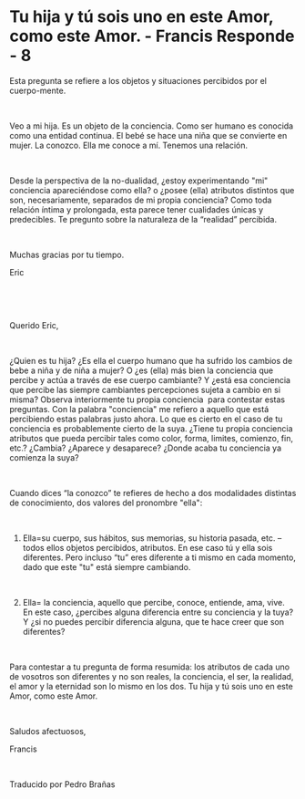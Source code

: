 # Tu hija y tú sois uno en este Amor, como este Amor. - Francis Responde - 8





Esta pregunta se refiere a los objetos y situaciones percibidos por el cuerpo-mente.




 









&nbsp;





Veo a mi hija. Es un objeto de la conciencia. Como ser humano es conocida como una entidad continua. El beb&eacute; se hace una ni&ntilde;a que se convierte en mujer. La conozco. Ella me conoce a m&iacute;. Tenemos una relaci&oacute;n.





&nbsp;





Desde la perspectiva de la no-dualidad, &iquest;estoy experimentando &quot;mi&quot; conciencia apareci&eacute;ndose como ella? o &iquest;posee (ella) atributos distintos que son, necesariamente, separados de mi propia conciencia? Como toda relaci&oacute;n &iacute;ntima y prolongada, esta parece tener cualidades &uacute;nicas y predecibles. Te pregunto sobre la naturaleza de la &ldquo;realidad&rdquo; percibida.





&nbsp;





Muchas gracias por tu tiempo.





Eric





&nbsp;





&nbsp;





Querido Eric,





&nbsp;





&iquest;Quien es tu hija? &iquest;Es ella el cuerpo humano que ha sufrido los cambios de bebe a ni&ntilde;a y de ni&ntilde;a a mujer? O &iquest;es (ella) m&aacute;s bien la conciencia que percibe y act&uacute;a a trav&eacute;s de ese cuerpo cambiante? Y &iquest;est&aacute; esa conciencia que percibe las siempre cambiantes percepciones sujeta a cambio en si misma? Observa interiormente tu propia conciencia&nbsp;&nbsp;para contestar estas preguntas. Con la palabra &quot;conciencia&quot; me refiero a aquello que est&aacute; percibiendo estas palabras justo ahora. Lo que es cierto en el caso de tu conciencia es probablemente cierto de la suya. &iquest;Tiene tu propia conciencia atributos que pueda percibir tales como color, forma, limites, comienzo, fin, etc.? &iquest;Cambia? &iquest;Aparece y desaparece? &iquest;Donde acaba tu conciencia ya comienza la suya?





&nbsp;





Cuando dices &ldquo;la conozco&rdquo; te refieres de hecho a dos modalidades distintas de conocimiento, dos valores del pronombre &quot;ella&quot;:





&nbsp;





1. Ella=su cuerpo, sus h&aacute;bitos, sus memorias, su historia pasada, etc. &ndash; todos ellos objetos percibidos, atributos. En ese caso t&uacute; y ella sois diferentes. Pero incluso &ldquo;tu&rdquo; eres diferente a ti mismo en cada momento, dado que este &quot;tu&quot; est&aacute; siempre cambiando.





&nbsp;





2. Ella= la conciencia, aquello que percibe, conoce, entiende, ama, vive. En este caso, &iquest;percibes alguna diferencia entre su conciencia y la tuya? Y &iquest;si no puedes percibir diferencia alguna, que te hace creer que son diferentes?





&nbsp;





Para contestar a tu pregunta de forma resumida: los atributos de cada uno de vosotros son diferentes y no son reales, la conciencia, el ser, la realidad, el amor y la eternidad son lo mismo en los dos. Tu hija y t&uacute; sois uno en este Amor, como este Amor.





&nbsp;





Saludos afectuosos,








Francis





&nbsp;



  







Traducido por Pedro Bra&ntilde;as





  









